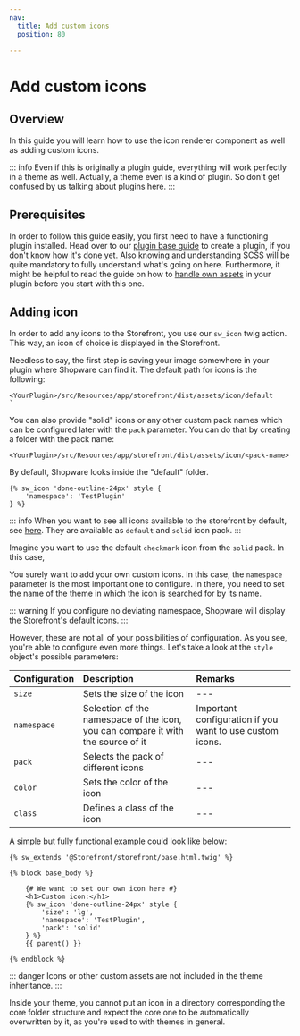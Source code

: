 ```yaml
---
nav:
  title: Add custom icons
  position: 80

---
```


# Add custom icons

## Overview

In this guide you will learn how to use the icon renderer component as well as adding custom icons.

::: info
Even if this is originally a plugin guide, everything will work perfectly in a theme as well. Actually, a theme even is a kind of plugin. So don't get confused by us talking about plugins here.
:::

## Prerequisites

In order to follow this guide easily, you first need to have a functioning plugin installed. Head over to our [plugin base guide](../plugins/plugin-base-guide) to create a plugin, if you don't know how it's done yet. Also knowing and understanding SCSS will be quite mandatory to fully understand what's going on here. Furthermore, it might be helpful to read the guide on how to [handle own assets](../plugins/storefront/add-custom-assets) in your plugin before you start with this one.

## Adding icon

In order to add any icons to the Storefront, you use our `sw_icon` twig action. This way, an icon of choice is displayed in the Storefront.

Needless to say, the first step is saving your image somewhere in your plugin where Shopware can find it. The default path for icons is the following:

```text
<YourPlugin>/src/Resources/app/storefront/dist/assets/icon/default
`
```

You can also provide "solid" icons or any other custom pack names which can be configured later with the `pack` parameter. You can do that by creating a folder with the pack name:

```text
<YourPlugin>/src/Resources/app/storefront/dist/assets/icon/<pack-name>
```

By default, Shopware looks inside the "default" folder.

```text
{% sw_icon 'done-outline-24px' style {
    'namespace': 'TestPlugin'
} %}
```

::: info
When you want to see all icons available to the storefront by default, see [here](https://github.com/shopware/platform/tree/trunk/src/Storefront/Resources/app/storefront/dist/assets/icon). They are available as `default` and `solid` icon pack.
:::

Imagine you want to use the default `checkmark` icon from the `solid` pack. In this case,

You surely want to add your own custom icons. In this case, the `namespace` parameter is the most important one to configure. In there, you need to set the name of the theme in which the icon is searched for by its name.

::: warning
If you configure no deviating namespace, Shopware will display the Storefront's default icons.
:::

However, these are not all of your possibilities of configuration. As you see, you're able to configure even more things. Let's take a look at the `style` object's possible parameters:

| Configuration | Description | Remarks |
| :--- | :--- | :--- |
| `size` | Sets the size of the icon | --- |
| `namespace` | Selection of the namespace of the icon, you can compare it with the source of it | Important configuration if you want to use custom icons. |
| `pack` | Selects the pack of different icons | --- |
| `color` | Sets the color of the icon | --- |
| `class` | Defines a class of the icon | --- |

A simple but fully functional example could look like below:

```text
{% sw_extends '@Storefront/storefront/base.html.twig' %}

{% block base_body %}

    {# We want to set our own icon here #}
    <h1>Custom icon:</h1>
    {% sw_icon 'done-outline-24px' style {
        'size': 'lg',
        'namespace': 'TestPlugin',
        'pack': 'solid'
    } %}
    {{ parent() }}

{% endblock %}
```

::: danger
Icons or other custom assets are not included in the theme inheritance.
:::

Inside your theme, you cannot put an icon in a directory corresponding the core folder structure and expect the core one to be automatically overwritten by it, as you're used to with themes in general.
